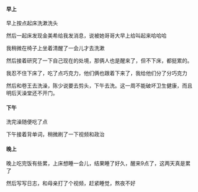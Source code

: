 #### 早上

早上按点起床洗漱洗头

然后一起床发现金美希给我发消息，说被她哥哥大早上给叫起来哈哈哈

我稍微在椅子上坐着清醒了一会儿才去洗漱

然后接着研究了一下自己现在的处境，那俩人也是醒来了，但不下床，都挺累的。

我忍不住下床了，吃了点巧克力，他们俩也跟着下来了，我给他们分了分巧克力

然后和卷王去洗澡，陈少说要去剪头，下午去洗。这一周不能破坏卫生健康，而且明后天澡堂还不开门。

#### 下午

洗完澡随便吃了点

下午接着背单词，稍微刷了一下视频和政治

#### 晚上

晚上吃完饭有些累，上床想睡一会儿，结果睡了好久，醒来9点了，这两天真是累了

然后写写日志，和母亲打了个视频，赶紧睡觉，熬夜不好

